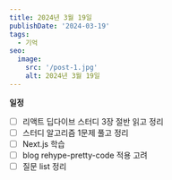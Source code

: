 ```yaml
---
title: 2024년 3월 19일
publishDate: '2024-03-19'
tags:
  - 기억
seo:
  image:
    src: '/post-1.jpg'
    alt: 2024년 3월 19일
---
```


**일정**

- [ ] 리액트 딥다이브 스터디 3장 절반 읽고 정리
- [ ] 스터디 알고리즘 1문제 풀고 정리
- [ ] Next.js 학습
- [ ] blog rehype-pretty-code 적용 고려
- [ ] 질문 list 정리
